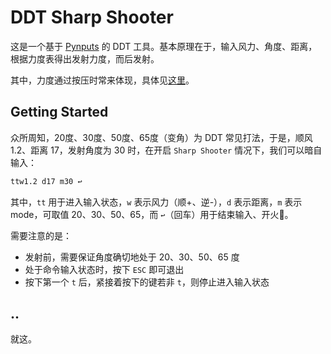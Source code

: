# DDT Sharp Shooter


这是一个基于 [Pynputs](https://github.com/moses-palmer/pynput) 的 DDT 工具。基本原理在于，输入风力、角度、距离，根据力度表得出发射力度，而后发射。

其中，力度通过按压时常来体现，具体见[这里](https://github.com/boring-plans/ddt-sharp-shooter/tree/master)。

## Getting Started

众所周知，20度、30度、50度、65度（变角）为 DDT 常见打法，于是，顺风 1.2、距离 17，发射角度为 30 时，在开启 `Sharp Shooter` 情况下，我们可以暗自输入：

```bash
ttw1.2 d17 m30 ↩️
```

其中，`tt` 用于进入输入状态，`w` 表示风力（顺+、逆-），`d` 表示距离，`m` 表示 mode，可取值 20、30、50、65，而 `↩️`（回车）用于结束输入、开火🚀。

需要注意的是：

- 发射前，需要保证角度确切地处于 20、30、50、65 度
- 处于命令输入状态时，按下 `ESC` 即可退出
- 按下第一个 `t` 后，紧接着按下的键若非 `t`，则停止进入输入状态

## ..

就这。
